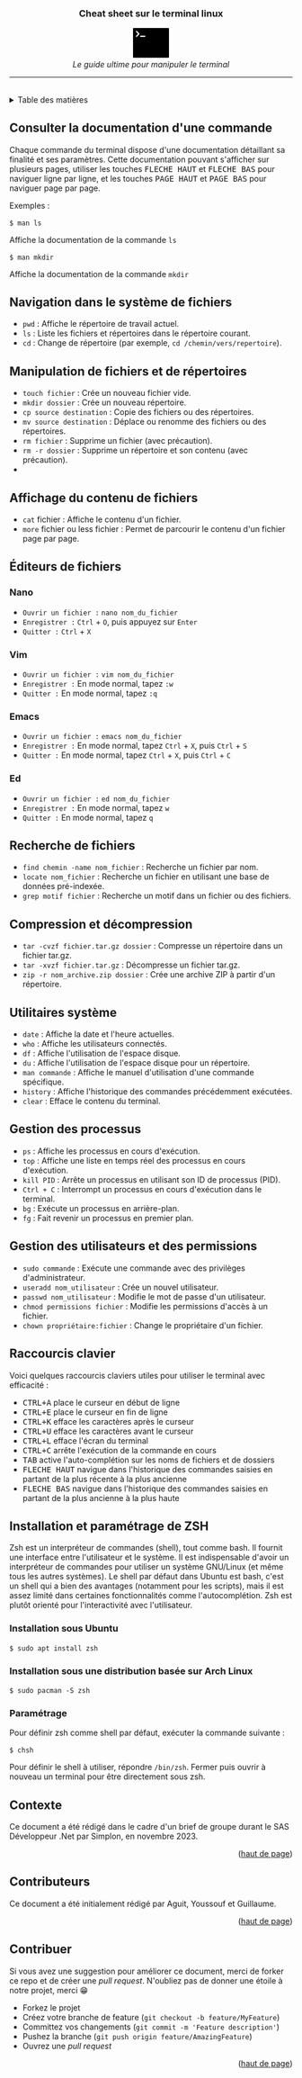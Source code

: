 <a name="top"></a>

<div align="center">
    <h3 align="center">Cheat sheet sur le terminal linux</h3>
    <p align="center">
        <img src="images/terminal-seeklogo.com.svg" width="64"><br>
        <i>Le guide ultime pour manipuler le terminal</i>
    </p>
</div>

***
<br>
<details>
    <summary>Table des matières</summary>
    <ul>
        <li>
            <a href="#">Installation et paramétrage de ZSH</a>
            <ul>
                <li><a href="#">Installation sous Ubuntu</a></li>
                <li><a href="#">Paramétrage</a></li>
            </ul>
        </li>
        <li><a href="#contexte">Contexte</a></li>
        <li><a href="#contributeurs">Contributeurs</a></li>
        <li><a href="#contribuer">Contribuer</a></li>
    </ul>
</details>

## Consulter la documentation d'une commande

Chaque commande du terminal dispose d'une documentation détaillant sa finalité et ses paramètres. Cette documentation pouvant s'afficher sur plusieurs pages, utiliser les touches <kbd>FLECHE HAUT</kbd> et <kbd>FLECHE BAS</kbd> pour naviguer ligne par ligne, et les touches <kbd>PAGE HAUT</kbd> et <kbd>PAGE BAS</kbd> pour naviguer page par page.

Exemples :

    $ man ls

Affiche la documentation de la commande `ls`

    $ man mkdir

Affiche la documentation de la commande `mkdir`

## Navigation dans le système de fichiers

- `pwd` : Affiche le répertoire de travail actuel.
- `ls` : Liste les fichiers et répertoires dans le répertoire courant.
- `cd` : Change de répertoire (par exemple, `cd /chemin/vers/repertoire`).

## Manipulation de fichiers et de répertoires

- `touch fichier` : Crée un nouveau fichier vide.
- `mkdir dossier` : Crée un nouveau répertoire.
- `cp source destination` : Copie des fichiers ou des répertoires.
- `mv source destination` : Déplace ou renomme des fichiers ou des répertoires.
- `rm fichier` : Supprime un fichier (avec précaution).
- `rm -r dossier` : Supprime un répertoire et son contenu (avec précaution).
- 
## Affichage du contenu de fichiers

- `cat` fichier : Affiche le contenu d'un fichier.
- `more` fichier ou less fichier : Permet de parcourir le contenu d'un fichier page par page.

## Éditeurs de fichiers

### Nano

- `Ouvrir un fichier :` `nano nom_du_fichier`
- `Enregistrer :` `Ctrl` + `O`, puis appuyez sur `Enter`
- `Quitter :` `Ctrl` + `X`

### Vim

- `Ouvrir un fichier :` `vim nom_du_fichier`
- `Enregistrer :` En mode normal, tapez `:w`
- `Quitter :` En mode normal, tapez `:q`

### Emacs

- `Ouvrir un fichier :` `emacs nom_du_fichier`
- `Enregistrer :` En mode normal, tapez `Ctrl` + `X`, puis `Ctrl` + `S`
- `Quitter :` En mode normal, tapez `Ctrl` + `X`, puis `Ctrl` + `C`

### Ed

- `Ouvrir un fichier :` `ed nom_du_fichier`
- `Enregistrer :` En mode normal, tapez `w`
- `Quitter :` En mode normal, tapez `q`

## Recherche de fichiers

- `find chemin -name nom_fichier` : Recherche un fichier par nom.
- `locate nom_fichier` : Recherche un fichier en utilisant une base de données pré-indexée.
- `grep motif fichier` : Recherche un motif dans un fichier ou des fichiers.

## Compression et décompression

- `tar -cvzf fichier.tar.gz dossier` : Compresse un répertoire dans un fichier tar.gz.
- `tar -xvzf fichier.tar.gz` : Décompresse un fichier tar.gz.
- `zip -r nom_archive.zip dossier` : Crée une archive ZIP à partir d'un répertoire.

## Utilitaires système

- `date` : Affiche la date et l'heure actuelles.
- `who` : Affiche les utilisateurs connectés.
- `df` : Affiche l'utilisation de l'espace disque.
- `du` : Affiche l'utilisation de l'espace disque pour un répertoire.
- `man commande` : Affiche le manuel d'utilisation d'une commande spécifique.
- `history` : Affiche l'historique des commandes précédemment exécutées.
- `clear` : Efface le contenu du terminal.

## Gestion des processus

- `ps` : Affiche les processus en cours d'exécution.
- `top` : Affiche une liste en temps réel des processus en cours d'exécution.
- `kill PID` : Arrête un processus en utilisant son ID de processus (PID).
- `Ctrl + C` : Interrompt un processus en cours d'exécution dans le terminal.
- `bg` : Exécute un processus en arrière-plan.
- `fg` : Fait revenir un processus en premier plan.

## Gestion des utilisateurs et des permissions

- `sudo commande` : Exécute une commande avec des privilèges d'administrateur.
- `useradd nom_utilisateur` : Crée un nouvel utilisateur.
- `passwd nom_utilisateur` : Modifie le mot de passe d'un utilisateur.
- `chmod permissions fichier` : Modifie les permissions d'accès à un fichier.
- `chown propriétaire:fichier` : Change le propriétaire d'un fichier.
 
## Raccourcis clavier

Voici quelques raccourcis claviers utiles pour utiliser le terminal avec efficacité :

* <kbd>CTRL+A</kbd> place le curseur en début de ligne
* <kbd>CTRL+E</kbd> place le curseur en fin de ligne
* <kbd>CTRL+K</kbd> efface les caractères après le curseur
* <kbd>CTRL+U</kbd> efface les caractères avant le curseur
* <kbd>CTRL+L</kbd> efface l'écran du terminal
* <kbd>CTRL+C</kbd> arrête l'exécution de la commande en cours
* <kbd>TAB</kbd> active l'auto-complétion sur les noms de fichiers et de dossiers
* <kbd>FLECHE HAUT</kbd> navigue dans l'historique des commandes saisies en partant de la plus récente à la plus ancienne
* <kbd>FLECHE BAS</kbd> navigue dans l'historique des commandes saisies en partant de la plus ancienne à la plus haute

## Installation et paramétrage de ZSH

Zsh est un interpréteur de commandes (shell), tout comme bash. Il fournit une interface entre l'utilisateur et le système. Il est indispensable d'avoir un interpréteur de commandes pour utiliser un système GNU/Linux (et même tous les autres systèmes). Le shell par défaut dans Ubuntu est bash, c'est un shell qui a bien des avantages (notamment pour les scripts), mais il est assez limité dans certaines fonctionnalités comme l'autocomplétion. Zsh est plutôt orienté pour l'interactivité avec l'utilisateur.

### Installation sous Ubuntu

```
$ sudo apt install zsh
```
### Installation sous une distribution basée sur Arch Linux

```
$ sudo pacman -S zsh
```
### Paramétrage

Pour définir zsh comme shell par défaut, exécuter la commande suivante :

```
$ chsh
```

Pour définir le shell à utiliser, répondre `/bin/zsh`. Fermer puis ouvrir à nouveau un terminal pour être directement sous zsh.

## Contexte

Ce document a été rédigé dans le cadre d'un brief de groupe durant le SAS Développeur .Net par Simplon, en novembre 2023.

<p align="right">(<a href="#top">haut de page</a>)</p>

## Contributeurs

Ce document a été initialement rédigé par Aguit, Youssouf et Guillaume.

<p align="right">(<a href="#top">haut de page</a>)</p>

## Contribuer

Si vous avez une suggestion pour améliorer ce document, merci de forker ce repo et de créer une *pull request*. N'oubliez pas de donner une étoile à notre projet, merci 😁

* Forkez le projet
* Créez votre branche de feature (`git checkout -b feature/MyFeature`)
* Committez vos changements (`git commit -m 'Feature description'`)
* Pushez la branche (`git push origin feature/AmazingFeature`)
* Ouvrez une *pull request*

<p align="right">(<a href="#top">haut de page</a>)</p>
